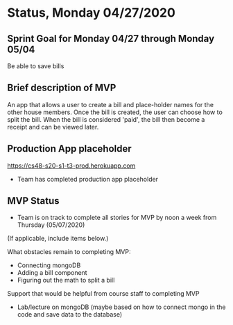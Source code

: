 # Status, Monday 04/27/2020

## Sprint Goal for Monday 04/27 through Monday 05/04

Be able to save bills

## Brief description of MVP

An app that allows a user to create a bill and place-holder names for the other house members.
Once the bill is created, the user can choose how to split the bill.
When the bill is considered 'paid', the bill then become a receipt and can be viewed later.

## Production App placeholder

https://cs48-s20-s1-t3-prod.herokuapp.com

* Team has completed production app placeholder

## MVP Status

* Team is on track to complete all stories for MVP by noon a week from Thursday (05/07/2020)

(If applicable, include items below.)

What obstacles remain to completing MVP:
* Connecting mongoDB
* Adding a bill component
* Figuring out the math to split a bill

Support that would be helpful from course staff to completing MVP
* Lab/lecture on mongoDB (maybe based on how to connect mongo in the code and save data to the database)
